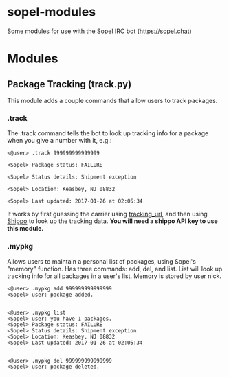 # sopel-modules
Some modules for use with the Sopel IRC bot (https://sopel.chat)

# Modules

## Package Tracking (track.py)

This module adds a couple commands that allow users to track packages. 

### .track
The .track command tells the bot to look up tracking info for a package when you give a number with it, e.g.:

	<@user> .track 999999999999999

	<Sopel> Package status: FAILURE

	<Sopel> Status details: Shipment exception

	<Sopel> Location: Keasbey, NJ 08832

	<Sopel> Last updated: 2017-01-26 at 02:05:34

It works by first guessing the carrier using [tracking_url](https://pypi.python.org/pypi/tracking-url/0.0.2), and then using [Shippo](https://github.com/goshippo/shippo-python-client) to look up the tracking data. **You will need a shippo API key to use this module.**

### .mypkg
Allows users to maintain a personal list of packages, using Sopel's "memory" function. Has three commands: add, del, and list. List will look up tracking info for all packages in a user's list. Memory is stored by user nick.

	<@user> .mypkg add 999999999999999
	<Sopel> user: package added.


	<@user> .mypkg list
	<Sopel> user: you have 1 packages.
	<Sopel> Package status: FAILURE
	<Sopel> Status details: Shipment exception
	<Sopel> Location: Keasbey, NJ 08832
	<Sopel> Last updated: 2017-01-26 at 02:05:34


	<@user> .mypkg del 999999999999999
	<Sopel> user: package deleted.
